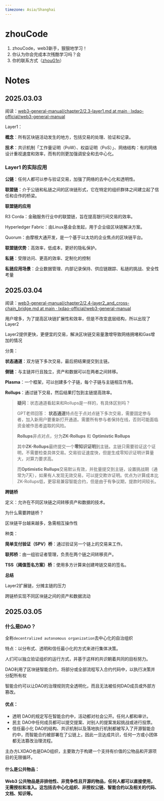 ```yaml
---
timezone: Asia/Shanghai
---
```


# zhouCode

1. zhouCode，web3新手，狠狠地学习！
2. 你认为你会完成本次残酷学习吗？会
3. 你的联系方式（[zhouG1n](https://t.me/zhouG1n)）

# Notes

<!-- Content_START -->

## 2025.03.03

阅读：[web3-general-manual/chapter2/2.3-layer1.md at main · lxdao-official/web3-general-manual](https://github.com/lxdao-official/web3-general-manual/blob/main/chapter2/2.3-layer1.md)

Layer1：

**概念**：所有区块链活动发生的地方，包括交易的处理、验证和记录。

**技术**：共识机制「工作量证明（PoW）、权益证明（PoS）」、网络结构：有的网络设计重视速度和效率，而有的则更加强调安全和去中心化。

### Layer1 的实际应用

**公链**：任何人都可以参与验证交易，加强了网络的去中心化和透明性。

**联盟链**：介于公链和私链之间的区块链形式，它在特定的组织群体之间建立起了信任和合作的桥梁。

**联盟链的应用**

R3 Corda：金融服务行业中的联盟链，旨在提高银行间交易的效率。

Hyperledger Fabric：由Linux基金会发起，用于企业级区块链解决方案。

Quorum：由摩根大通开发，是一个基于以太坊的企业焦点的区块链平台。

**联盟链优势**：高效率，低成本，更好的隐私保护。

**私链**：受限访问、更高的效率、定制化的控制

**私链应用场景**：企业数据管理、内部记录保持、供应链跟踪、私链的挑战、安全性考量

## 2025.03.04

阅读：[web3-general-manual/chapter2/2.4-layer2_and_cross-chain_bridge.md at main · lxdao-official/web3-general-manual](https://github.com/lxdao-official/web3-general-manual/blob/main/chapter2/2.4-layer2_and_cross-chain_bridge.md)

用户增多，为了提高区块链扩展性和效率，但是不改变底层结构，所以出现了Layer2

Layer2提供更快，更便宜的交易，解决区块链交易量激增导致网络拥堵和Gas增加的情况

分类：

**状态通道**：双方链下多次交易，最后把结果提交到主链。

**侧链**：与主链并行且独立，资产和数据可以在两者之间转移。

**Plasma**：一个框架，可以创建多个子链，每个子链与主链相互作用。

**Rollups**：通过链下交易，然后结果打包到主链提高效率。

> **疑问**：状态通道看起来和Rollups是一样的，有具体区别吗？
>
> GPT老师回答：
> **状态通道**特点在于点对点链下多次交易，需要固定参与者，加入新用户要重新打开通道。需要所有参与者保持在线，否则可能面临资金被作恶者盗取的风险。
>
> **Rollups**非点对点，分为**ZK-Rollups** 和 **Optimistic Rollups**
>
> 其中**ZK-Rollups**最终提交一个**零知识证明**到主链。主链只需要验证这个证明，不需要检查具体交易。交易验证速度快，但是生成零知识证明计算量大，对算力要求高。
>
> 而**Optimistic Rollups**交易默认有效，并批量提交到主链，设置挑战期（通常为7天），如果有人发现无效交易，可以提交欺诈证明。优点为计算成本比ZK-Rollups低，更容易兼容智能合约，但是由于有争议期，提款时间较长。

**跨链桥**

定义：允许在不同区块链之间转移资产和数据的技术。

为什么需要跨链桥？

区块链平台越来越多，急需相互操作性

种类：

**简单支付验证（SPV）桥**：通过验证另一个链上的交易来工作。

**联邦桥**：由一组验证者管理，负责在两个链之间转移资产。

**TSS（阈值签名方案）桥**：使用多方计算来创建垮链交易的签名。

**总结**

Layer2扩展链，分摊主链的压力

跨链桥实现不同区块链之间的资产和数据流动

## 2025.03.05

### 什么是DAO？

全称`decentralized autonomous organization`去中心化的自治组织

特点：以分布式、透明和信任最小化的方式来进行集体决策。

人们可以独立验证组织的运行方式，并基于这样的共识朝着共同的目标努力。

DAO利用了区块链智能合约，将部分或全部流程写入合约代码中，以执行决策并分配所有权

智能合约可以让DAO的治理规则完全透明化，而且无法被任何DAO成员或外部方篡改。

#### 优点：

- 透明 DAO的规定写在智能合约中，活动都对社会公开。任何人都和审计。
- 民主 DAO中任何成员都可以提交提案、对别人的提案发起挑战或进行投票。
- 信任最小化 DAO的结构、共识机制以及落地执行机制都被写入了开源智能合约中，而智能合约被部署在了公链上，因此一旦达成共识，任何一方或小团体都无法篡改治理流程。

主办方LXDAO也是DAO组织，主要致力于构建一个支持有价值的公物品和开源项目的无限循环。

#### 什么是公共物品：

**Web3 公共物品是非排他性、非竞争性且开源的物品，任何人都可以直接使用，无需授权和准入。这包括去中心化组织、非授权公链、智能合约以及相关的代码、文档、知识等。**

<!-- Content_END -->
